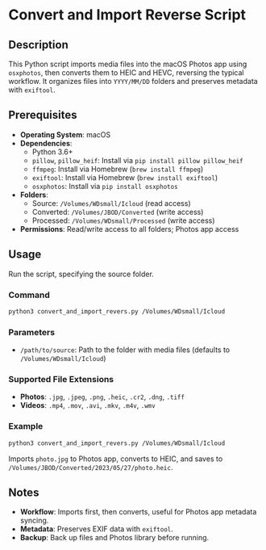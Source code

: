 # Convert and Import Reverse Script

## Description
This Python script imports media files into the macOS Photos app using `osxphotos`, then converts them to HEIC and HEVC, reversing the typical workflow. It organizes files into `YYYY/MM/DD` folders and preserves metadata with `exiftool`.

## Prerequisites
- **Operating System**: macOS
- **Dependencies**:
  - Python 3.6+
  - `pillow`, `pillow_heif`: Install via `pip install pillow pillow_heif`
  - `ffmpeg`: Install via Homebrew (`brew install ffmpeg`)
  - `exiftool`: Install via Homebrew (`brew install exiftool`)
  - `osxphotos`: Install via `pip install osxphotos`
- **Folders**:
  - Source: `/Volumes/WDsmall/Icloud` (read access)
  - Converted: `/Volumes/JBOD/Converted` (write access)
  - Processed: `/Volumes/WDsmall/Processed` (write access)
- **Permissions**: Read/write access to all folders; Photos app access

## Usage
Run the script, specifying the source folder.

### Command
```bash
python3 convert_and_import_revers.py /Volumes/WDsmall/Icloud
```

### Parameters
- `/path/to/source`: Path to the folder with media files (defaults to `/Volumes/WDsmall/Icloud`)

### Supported File Extensions
- **Photos**: `.jpg`, `.jpeg`, `.png`, `.heic`, `.cr2`, `.dng`, `.tiff`
- **Videos**: `.mp4`, `.mov`, `.avi`, `.mkv`, `.m4v`, `.wmv`

### Example
```bash
python3 convert_and_import_revers.py /Volumes/WDsmall/Icloud
```
Imports `photo.jpg` to Photos app, converts to HEIC, and saves to `/Volumes/JBOD/Converted/2023/05/27/photo.heic`.

## Notes
- **Workflow**: Imports first, then converts, useful for Photos app metadata syncing.
- **Metadata**: Preserves EXIF data with `exiftool`.
- **Backup**: Back up files and Photos library before running.